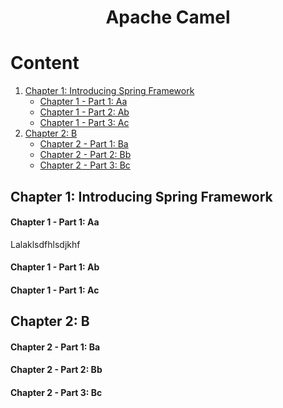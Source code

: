 <h1 align="center"> Apache Camel </h1>

# Content

1. [Chapter 1: Introducing Spring Framework](#chapter1)
    - [Chapter 1 - Part 1: Aa](#chapter1part1)
    - [Chapter 1 - Part 2: Ab](#chapter1part2)
    - [Chapter 1 - Part 3: Ac](#chapter1part3)
2. [Chapter 2: B](#chapter2)
    - [Chapter 2 - Part 1: Ba](#chapter2part1)
    - [Chapter 2 - Part 2: Bb](#chapter2part2)
    - [Chapter 2 - Part 3: Bc](#chapter2part3)

## <a name="chapter1"></a>Chapter 1: Introducing Spring Framework
  
#### <a name="chapter1part1"></a>Chapter 1 - Part 1: Aa

Lalaklsdfhlsdjkhf

#### <a name="chapter1part2"></a>Chapter 1 - Part 1: Ab

#### <a name="chapter1part3"></a>Chapter 1 - Part 1: Ac

## <a name="chapter2"></a>Chapter 2: B
  
#### <a name="chapter2part1"></a>Chapter 2 - Part 1: Ba

#### <a name="chapter2part2"></a>Chapter 2 - Part 2: Bb

#### <a name="chapter2part3"></a>Chapter 2 - Part 3: Bc
